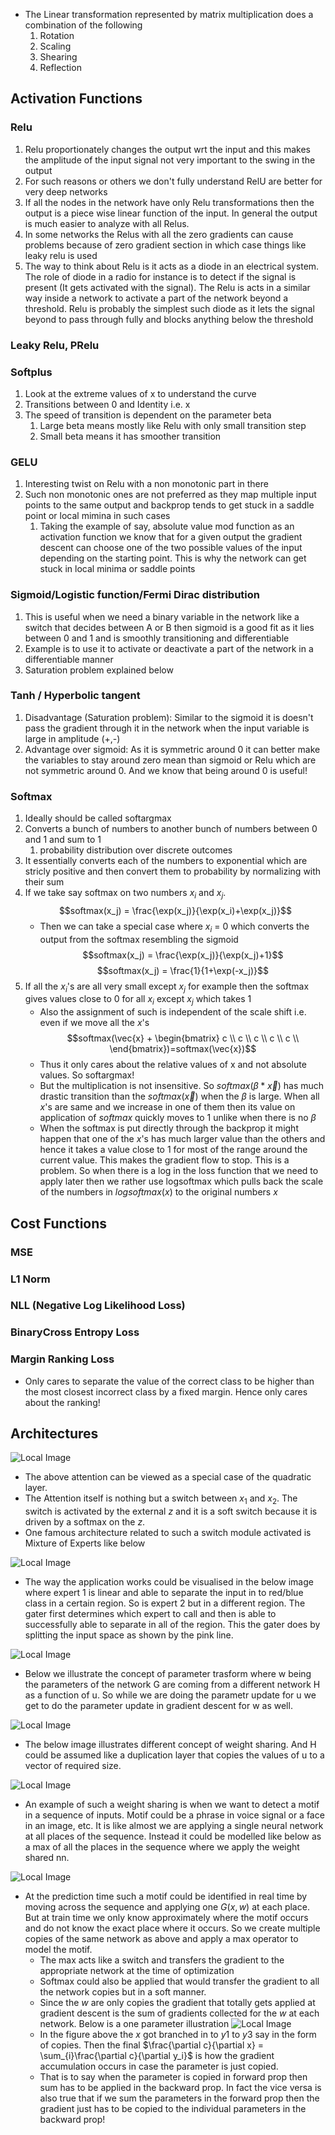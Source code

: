 - The Linear transformation represented by matrix multiplication does a combination of the following
	1. Rotation
	2. Scaling
	3. Shearing
	4. Reflection
## Activation Functions
### Relu
1. Relu proportionately changes the output wrt the input and this makes the amplitude of the input signal not very important to the swing in the output
2. For such reasons or others we don't fully understand RelU are better for very deep networks
3. If all the nodes in the network have only Relu transformations then the output is a piece wise linear function of the input. In general the output is much easier to analyze with all Relus.
4. In some networks the Relus with all the zero gradients can cause problems because of zero gradient section in which case things like leaky relu is used
5. The way to think about Relu is it acts as a diode in an electrical system. The role of diode in a radio for instance is to detect if the signal is present (It gets activated with the signal). The Relu is acts in a similar way inside a network to activate a part of the network beyond a threshold. Relu is probably the simplest such diode as it lets the signal beyond to pass through fully and blocks anything below the threshold
### Leaky Relu, PRelu
### Softplus
1. Look at the extreme values of x to understand the curve
2. Transitions between 0 and Identity i.e. x
3. The speed of transition is dependent on the parameter beta
    1. Large beta means mostly like Relu with only small transition step
    2. Small beta means it has smoother transition
### GELU
1. Interesting twist on Relu with a non monotonic part in there
2. Such non monotonic ones are not preferred as they map multiple input points to the same output and backprop tends to get stuck in a saddle point or local mimina in such cases
    1. Taking the example of say, absolute value mod function as an activation function we know that for a given output the gradient descent can choose one of the two possible values of the input depending on the starting point. This is why the network can get stuck in local minima or saddle points
### Sigmoid/Logistic function/Fermi Dirac distribution
1. This is useful when we need a binary variable in the network like a switch that decides between A or B then sigmoid is a good fit as it lies between 0 and 1 and is smoothly transitioning and differentiable
2. Example is to use it to activate or deactivate a part of the network in a differentiable manner
3. Saturation problem explained below
### Tanh / Hyperbolic tangent
1. Disadvantage (Saturation problem): Similar to the sigmoid it is doesn't pass the gradient through it in the network when the input variable is large in amplitude (+,-)
2.  Advantage over sigmoid: As it is symmetric around 0 it can better make the variables to stay around zero mean than sigmoid or Relu which are not symmetric around 0. And we know that being around 0 is useful!
### Softmax
1. Ideally should be called softargmax
2. Converts a bunch of numbers to another bunch of numbers between 0 and 1 and sum to 1
	1. probability distribution over discrete outcomes
3. It essentially converts each of the numbers to exponential which are stricly positive and then convert them to probability by normalizing with their sum
4. If we take say softmax on two numbers $x_i$ and $x_j$. 
	$$softmax(x_j) = \frac{\exp(x_j)}{\exp(x_i)+\exp(x_j)}$$
    - Then we can take a special case where $x_i$ = 0 which converts the output from the softmax resembling the sigmoid
    $$softmax(x_j) = \frac{\exp(x_j)}{\exp(x_j)+1}$$
    $$softmax(x_j) = \frac{1}{1+\exp(-x_j)}$$
5. If all the $x_i$'s are all very small except $x_j$ for example then the softmax gives values close to 0 for all $x_i$ except $x_j$ which takes 1
    - Also the assignment of such is independent of the scale shift i.e. even if we move all the $x$'s 
    $$softmax(\vec{x} + \begin{bmatrix} c \\ c \\ c \\ c \\ c \\ \end{bmatrix})=softmax(\vec{x})$$
    - Thus it only cares about the relative values of x and not absolute values. So softargmax!
    - But the multiplication is not insensitive. So $softmax(\beta*\vec{x})$ has much drastic transition than the $softmax(\vec{x})$ when the $\beta$ is large. When all $x$'s are same and we increase in one of them then its value on application of $softmax$ quickly moves to 1 unlike when there is no $\beta$
    - When the softmax is put directly through the backprop it might happen that one of the $x$'s has much larger value than the others and hence it takes a value close to 1 for most of the range around the current value. This makes the gradient flow to stop. This is a problem. So when there is a log in the loss function that we need to apply later then we rather use logsoftmax which pulls back the scale of the numbers in $logsoftmax(x)$ to the original numbers $x$ 

## Cost Functions
### MSE
### L1 Norm
### NLL (Negative Log Likelihood Loss)
### BinaryCross Entropy Loss
### Margin Ranking Loss
- Only cares to separate the value of the correct class to be higher than the most closest incorrect class by a fixed margin. Hence only cares about the ranking!
## Architectures
![Local Image](./multiplicative_modules.png)
- The above attention can be viewed as a special case of the quadratic layer.
- The Attention itself is nothing but a switch between $x_1$ and $x_2$. The switch is activated by the external $z$ and it is a soft switch because it is driven by a softmax on the $z$.
- One famous architecture related to such a switch module activated is Mixture of Experts like below

![Local Image](./moe.png)
- The way the application works could be visualised in the below image where expert 1 is linear and able to separate the input in to red/blue class in a certain region. So is expert 2 but in a different region. The gater first determines which expert to call and then is able to successfully able to separate in all of the region. This the gater does by splitting the input space as shown by the pink line.

![Local Image](./moe_vis.png)

- Below we illustrate the concept of parameter trasform where w being the parameters of the network G are coming from a different network H as a function of u. So while we are doing the parametr update for u we get to do the parameter update in gradient descent for w as well.

![Local Image](./weight_sharing_parameter_transforms.png)

- The below image illustrates different concept of weight sharing. And H could be assumed like a duplication layer that copies the values of u to a vector of required size.

![Local Image](./weight_sharing.png)

- An example of such a weight sharing is when we want to detect a motif in a sequence of inputs. Motif could be a phrase in voice signal or a face in an image, etc. It is like almost we are applying a single neural network at all places of the sequence. Instead it could be modelled like below as a max of all the places in the sequence where we apply the weight shared nn.

![Local Image](./motif_detection.png)

- At the prediction time such a motif could be identified in real time by moving across the sequence and applying one $G(x, w)$ at each place. But at train time we only know approximately where the motif occurs and do not know the exact place where it occurs. So we create multiple copies of the same network as above and apply a max operator to model the motif.
    - The max acts like a switch and transfers the gradient to the appropriate network at the time of optimization
    - Softmax could also be applied that would transfer the gradient to all the network copies but in a soft manner.
    - Since the $w$ are only copies the gradient that totally gets applied at gradient descent is the sum of gradients collected for the $w$ at each network. Below is a one parameter illustration
    ![Local Image](./w_copies_gradient_accumulation.png)
    - In the figure above the $x$ got branched in to $y1$ to $y3$ say in the form of copies. Then the final $\frac{\partial c}{\partial x} = \sum_{i}\frac{\partial c}{\partial y_i}$ is how the gradient accumulation occurs in case the parameter is just copied.
    - That is to say when the parameter is copied in forward prop then sum has to be applied in the backward prop. In fact the vice versa is also true that if we sum the parameters in the forward prop then the gradient just has to be copied to the individual parameters in the backward prop!
